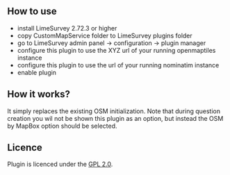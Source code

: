 ## How to use
- install LimeSurvey 2.72.3 or higher
- copy CustomMapService folder to LimeSurvey plugins folder
- go to LimeSurvey admin panel -> configuration -> plugin manager
- configure this plugin to use the XYZ url of your running openmaptiles instance
- configure this plugin to use the url of your running nominatim instance
- enable plugin

## How it works?
It simply replaces the existing OSM initialization. Note that during question creation you wil not be shown this plugin as an option, but instead the OSM by MapBox option should be selected.

## Licence
Plugin is licenced under the [GPL 2.0](https://www.gnu.org/licenses/old-licenses/gpl-2.0.en.html).
